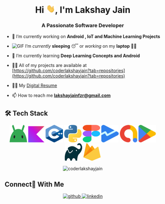 <h1 align="center">Hi <img src="https://github.com/coderlakshayjain/coderlakshayjain/blob/main/Hi.gif" width="29px">, I'm Lakshay Jain</h1>
<h3 align="center">A Passionate Software Developer</h3>
<!-- <p align="left"> <img src="https://komarev.com/ghpvc/?username=kartiksharmakk&label=Profile%20views&color=53bb1b&style=flat-square" alt="kartiksharmakk" /> </p> -->

- 🔭 I’m currently working on **Android , IoT and Machine Learning Projects**
- <img alt="GIF" src="https://github.com/TheDudeThatCode/TheDudeThatCode/blob/master/Assets/wave.gif" width="20px" /> I’m *currently* **sleeping** 😴 or *working* on my **laptop** 👨‍💻

- 🌱 I’m currently learning **Deep Learning Concepts and Android**
- 👨‍💻 All of my projects are available at [https://github.com/coderlakshayjain?tab=repositories](https://github.com/coderlakshayjain?tab=repositories)
- 👨‍💻 My [Digital Resume](https://devlakshay.web.app/) 
- 📫 How to reach me **lakshayjainfzr@gmail.com**

##  🛠 Tech Stack

<p align="center">
 <img src="https://github.com/coderlakshayjain/coderlakshayjain/blob/main/android-icon.svg" alt="Android" width="56" height="56"/>  
 <img src="https://github.com/coderlakshayjain/coderlakshayjain/blob/main/kotlin-icon.svg" alt="Kotlin" width="52" height="52"/>
 <img src="https://github.com/coderlakshayjain/coderlakshayjain/blob/main/c-plusplus.svg" alt="cplusplus" width="56" height="56"/>
 <img src="https://github.com/coderlakshayjain/coderlakshayjain/blob/main/python.svg" alt="Python" width="56" height="56"/> 

 <img src="https://github.com/coderlakshayjain/coderlakshayjain/blob/main/figma.svg" alt="Figma" width="56" height="56"/>
 <img src="https://github.com/coderlakshayjain/coderlakshayjain/blob/main/google-play-console-icon.svg" alt="GoooglePlay" width="56" height="56"/>  
 <img src="https://github.com/coderlakshayjain/coderlakshayjain/blob/main/google-admob.svg" alt="AdMob" width="56" height="56"/>
 <img src="https://github.com/coderlakshayjain/coderlakshayjain/blob/main/google-play-icon.svg" alt="playdtore" width="56" height="56"/>
 <img src="https://github.com/coderlakshayjain/coderlakshayjain/blob/main/gradle.svg" alt="gradle" width="56" height="56"/>
 <img src="https://github.com/coderlakshayjain/coderlakshayjain/blob/main/firebase.svg" alt="Firebase" width="56" height="56"/> 
 </p>

<div align="center">
</p>
<p><img src="https://github-readme-stats.vercel.app/api/top-langs?username=coderlakshayjain&show_icons=true&locale=en&layout=compact&hide=purebasic,html,cmake" alt="coderlakshayjain"/></p>
</div> 

 ## Connect🙌 With Me
<div align="center">
<a href="https://github.com/coderlakshayjain" target="_blank">
<img src=https://img.shields.io/badge/github-%2324292e.svg?&style=for-the-badge&logo=github&logoColor=white alt=github style="margin-bottom: 5px;" />
</a>
<a href="https://www.linkedin.com/in/lakshayjainfzr/" target="_blank">
<img src=https://img.shields.io/badge/linkedin-%231E77B5.svg?&style=for-the-badge&logo=linkedin&logoColor=white alt=linkedin style="margin-bottom: 5px;" />
</a>
</div> 

<!--
-->
